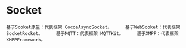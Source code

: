 # Socket
    基于Scoket原生：代表框架 CocoaAsyncSocket。     基于WebScoket：代表框架 SocketRocket。     基于MQTT：代表框架 MQTTKit。     基于XMPP：代表框架 XMPPFramework。
